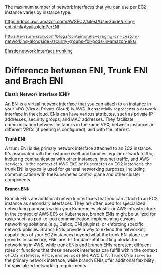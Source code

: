The maximum number of network interfaces that you can use per EC2 instance varies by instance type.

https://docs.aws.amazon.com/AWSEC2/latest/UserGuide/using-eni.html#AvailableIpPerENI

https://aws.amazon.com/blogs/containers/leveraging-cni-custom-networking-alongside-security-groups-for-pods-in-amazon-eks/

[Elastic network interface trunking](https://docs.aws.amazon.com/AmazonECS/latest/developerguide/container-instance-eni.html)

# Difference between ENI, Trunk ENI and Brach ENI

**Elastic Network Interface (ENI):**

An ENI is a virtual network interface that you can attach to an instance in your VPC (Virtual Private Cloud) in AWS. It essentially represents a network interface in the cloud. ENIs can have various attributes, such as private IP addresses, security groups, and MAC addresses. They facilitate communication between instances in the same VPC, between instances in different VPCs (if peering is configured), and with the internet.

**Trunk ENI:**

A trunk ENI is the primary network interface attached to an EC2 instance. It's associated with the instance itself and handles regular network traffic, including communication with other instances, internet traffic, and AWS services. In the context of AWS EKS or Kubernetes on EC2 instances, the trunk ENI is typically used for general networking purposes, including communication with the Kubernetes control plane and other cluster components.

**Branch ENI:**

Branch ENIs are additional network interfaces that you can attach to an EC2 instance as secondary interfaces. They are often used for specialized networking purposes within your Kubernetes cluster or AWS infrastructure. In the context of AWS EKS or Kubernetes, branch ENIs might be utilized for tasks such as pod-to-pod communication, implementing custom networking solutions (e.g., Calico, CNI plugins), or enforcing specific network policies. Branch ENIs provide a way to extend the networking capabilities of your EC2 instances beyond what the trunk ENI alone can provide. In summary, ENIs are the fundamental building blocks for networking in AWS, while trunk ENIs and branch ENIs represent different roles or functions that these network interfaces can fulfill within the context of EC2 instances, VPCs, and services like AWS EKS. Trunk ENIs serve as the primary network interface, while branch ENIs offer additional flexibility for specialized networking requirements.